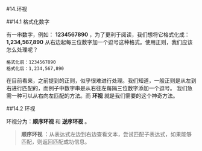 #14.环视

##14.1 格式化数字
  
  有一串数字，例如： **1234567890** ，为了更利于阅读，我们想将它格式化成： **1,234,567,890** 从右边起每三位数字加一个逗号这种格式。使用正则，我们应该怎么处理呢？
  
```
格式化前：1234567890
格式化后：1,234,567,890
```
  
  在目前看来，之前提到的正则，似乎很难进行处理。我们知道，一般正则是从左到右进行匹配的，而例子中数字串是从右往左每隔三位数字添加一个逗号。
  我们急需一种可以从右向左匹配的方法。而 **环视** 就是我们需要的这个神奇方法。

##14.2 环视

  环视分为：**顺序环视** 和 **逆序环视** 。

> **顺序环视** ：从表达式左边到右边查看文本，尝试匹配子表达式，如果能够匹配，则返回匹配成功信息。
